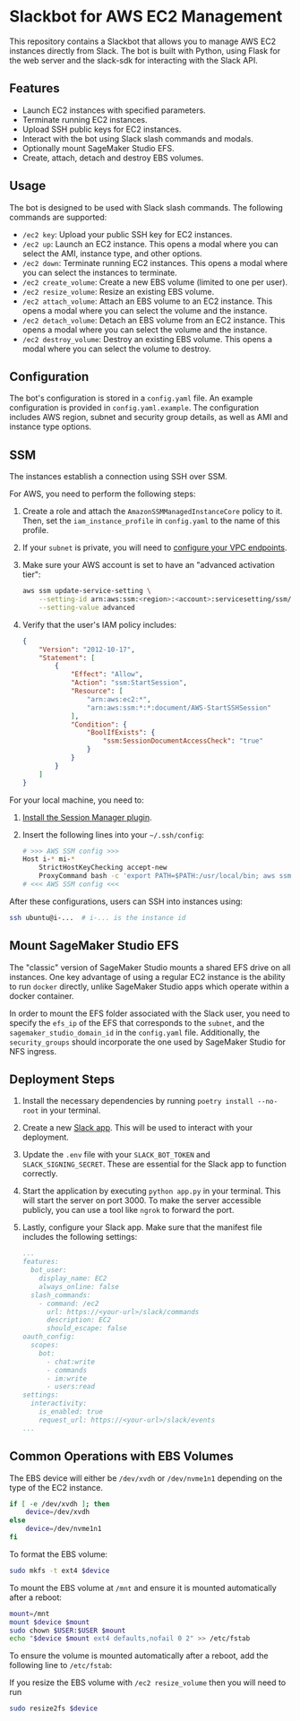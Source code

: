 # Slackbot for AWS EC2 Management

This repository contains a Slackbot that allows you to manage AWS EC2 instances directly from Slack. The bot is built with Python, using Flask for the web server and the slack-sdk for interacting with the Slack API.

## Features

- Launch EC2 instances with specified parameters.
- Terminate running EC2 instances.
- Upload SSH public keys for EC2 instances.
- Interact with the bot using Slack slash commands and modals.
- Optionally mount SageMaker Studio EFS.
- Create, attach, detach and destroy EBS volumes.

## Usage

The bot is designed to be used with Slack slash commands. The following commands are supported:

- `/ec2 key`: Upload your public SSH key for EC2 instances.
- `/ec2 up`: Launch an EC2 instance. This opens a modal where you can select the AMI, instance type, and other options.
- `/ec2 down`: Terminate running EC2 instances. This opens a modal where you can select the instances to terminate.
- `/ec2 create_volume`: Create a new EBS volume (limited to one per user).
- `/ec2 resize_volume`: Resize an existing EBS volume.
- `/ec2 attach_volume`: Attach an EBS volume to an EC2 instance. This opens a modal where you can select the volume and the instance.
- `/ec2 detach_volume`: Detach an EBS volume from an EC2 instance. This opens a modal where you can select the volume and the instance.
- `/ec2 destroy_volume`: Destroy an existing EBS volume. This opens a modal where you can select the volume to destroy.

## Configuration

The bot's configuration is stored in a `config.yaml` file. An example configuration is provided in `config.yaml.example`. The configuration includes AWS region, subnet and security group details, as well as AMI and instance type options.

## SSM

The instances establish a connection using SSH over SSM.

For AWS, you need to perform the following steps:

1. Create a role and attach the `AmazonSSMManagedInstanceCore` policy to it. Then, set the `iam_instance_profile` in `config.yaml` to the name of this profile.
2. If your `subnet` is private, you will need to [configure your VPC endpoints](https://repost.aws/knowledge-center/ec2-systems-manager-vpc-endpoints).
3. Make sure your AWS account is set to have an "advanced activation tier":

    ```bash
    aws ssm update-service-setting \
        --setting-id arn:aws:ssm:<region>:<account>:servicesetting/ssm/managed-instance/activation-tier \
        --setting-value advanced
    ```

4. Verify that the user's IAM policy includes:

    ```json
    {
        "Version": "2012-10-17",
        "Statement": [
            {
                "Effect": "Allow",
                "Action": "ssm:StartSession",
                "Resource": [
                    "arn:aws:ec2:*",
                    "arn:aws:ssm:*:*:document/AWS-StartSSHSession"
                ],
                "Condition": {
                    "BoolIfExists": {
                        "ssm:SessionDocumentAccessCheck": "true"
                    }
                }
            }
        ]
    }
    ```

For your local machine, you need to:

1. [Install the Session Manager plugin](https://docs.aws.amazon.com/systems-manager/latest/userguide/session-manager-working-with-install-plugin.html).
2. Insert the following lines into your `~/.ssh/config`:

    ```bash
    # >>> AWS SSM config >>>
    Host i-* mi-*
        StrictHostKeyChecking accept-new
        ProxyCommand bash -c 'export PATH=$PATH:/usr/local/bin; aws ssm start-session --target %h --document-name AWS-StartSSHSession --parameters "portNumber=%p"'
    # <<< AWS SSM config <<<
    ```

After these configurations, users can SSH into instances using:

```bash
ssh ubuntu@i-...  # i-... is the instance id
```

## Mount SageMaker Studio EFS

The "classic" version of SageMaker Studio mounts a shared EFS drive on all instances. One key advantage of using a regular EC2 instance is the ability to run `docker` directly, unlike SageMaker Studio apps which operate within a docker container.

In order to mount the EFS folder associated with the Slack user, you need to specify the `efs_ip` of the EFS that corresponds to the `subnet`, and the `sagemaker_studio_domain_id` in the `config.yaml` file. Additionally, the `security_groups` should incorporate the one used by SageMaker Studio for NFS ingress.

## Deployment Steps

1. Install the necessary dependencies by running `poetry install --no-root` in your terminal.
2. Create a new [Slack app](https://api.slack.com/apps). This will be used to interact with your deployment.
3. Update the `.env` file with your `SLACK_BOT_TOKEN` and `SLACK_SIGNING_SECRET`. These are essential for the Slack app to function correctly.
4. Start the application by executing `python app.py` in your terminal. This will start the server on port 3000. To make the server accessible publicly, you can use a tool like `ngrok` to forward the port.
5. Lastly, configure your Slack app. Make sure that the manifest file includes the following settings:

    ```yaml
    ...
    features:
      bot_user:
        display_name: EC2
        always_online: false
      slash_commands:
        - command: /ec2
          url: https://<your-url>/slack/commands
          description: EC2
          should_escape: false
    oauth_config:
      scopes:
        bot:
          - chat:write
          - commands
          - im:write
          - users:read
    settings:
      interactivity:
        is_enabled: true
        request_url: https://<your-url>/slack/events
    ...
    ```

## Common Operations with EBS Volumes

The EBS device will either be `/dev/xvdh` or `/dev/nvme1n1` depending on the type of the EC2 instance.

```bash
if [ -e /dev/xvdh ]; then
    device=/dev/xvdh
else
    device=/dev/nvme1n1
fi
```

To format the EBS volume:

```bash
sudo mkfs -t ext4 $device
```

To mount the EBS volume at `/mnt` and ensure it is mounted automatically after a reboot:

```bash
mount=/mnt
mount $device $mount
sudo chown $USER:$USER $mount
echo "$device $mount ext4 defaults,nofail 0 2" >> /etc/fstab
```

To ensure the volume is mounted automatically after a reboot, add the following line to `/etc/fstab`:


If you resize the EBS volume with `/ec2 resize_volume` then you will need to run

```bash
sudo resize2fs $device
```
